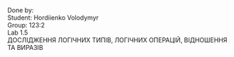 Done by:  
Student: Hordiienko Volodymyr  
Group: 123:2  
Lab 1.5  
ДОСЛІДЖЕННЯ ЛОГІЧНИХ ТИПІВ, ЛОГІЧНИХ ОПЕРАЦІЙ, ВІДНОШЕННЯ ТА ВИРАЗІВ
